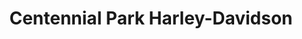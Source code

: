 ---
title: "Centennial Park Harley-Davidson"
url: /pataskala/centennial-park-harley-davidson/
shop: Motorrad
---